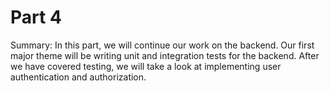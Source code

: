 # Part 4

Summary: 
In this part, we will continue our work on the backend. Our first major theme will be writing unit and integration tests for the backend. After we have covered testing, we will take a look at implementing user authentication and authorization.